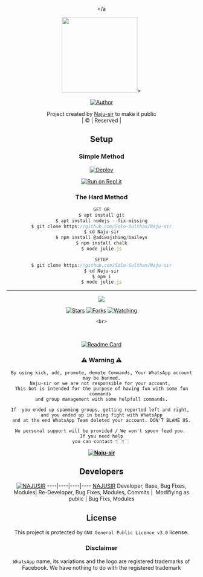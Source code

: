 <div align="center">

 </a
</p>
<div align="center">
  <p align="center">
<img border-radius: 15px src="https://Najusir.jpg" width="200" height="200"/>>
</p>
  <p align="center">
<a href="https://github.com/Najusir.jpg"><img title="Author" src="https://img.shields.io/badge/Author-Naju-Solo-Sulthan/Naju-sir?color=blue&style=for-the-badge&logo=whatsapp"></a>
</p>
</div>
<p align="center">
Project created by <a href="https://github.com/Solo-Sulthan">Naju-sir</a> to make it public
    <br>
       | © |
        Reserved |
    <br> 
</p>

## Setup
<div align="center"> 




 


  ### Simple Method
  
[![Deploy](https://www.herokucdn.com/deploy/button.svg)](https://heroku.com/deploy?template=https://github.com/Solo-Sulthan/Naju-sir) 
  
[![Run on Repl.it](https://repl.it/badge/github/quiec/whatsAlfa)](https://replit.com/@Naju-sir/Naju-sir)
  
### The Hard Method
```js
GET QR
$ apt install git
$ apt install nodejs --fix-missing
$ git clone https://github.com/Solo-Sulthan/Naju-sir
$ cd Naju-sir
$ npm install @adiwajshing/baileys
$ npm install chalk
$ node julie.js
```
      
```js
SETUP
$ git clone https://github.com/Solo-Sulthan/Naju-sir
$ cd Naju-sir
$ npm i
$ node julie.js
```

----

  <p align="center">
  <a href="httsp://github.com/Solo-Sulthan/Naju-sir">
    
<a href="https://github.com/Solo-Sulthan/followers">
<img src="https://img.shields.io/github/repo-size/Solo-Sulthan/Naju-sir?color=green&label=Repo%20total%20size&style=plastic">
<p align="center">
<a href="https://github.com/Solo-Sulthan/followers"
<img title="Followers" src="https://img.shields.io/github/followers/Solo-Sulthan?color=blue&style=flat-square"></a>
<a href="https://github.com/Solo-Sulthan/Naju-sir/stargazers/"><img title="Stars" src="https://img.shields.io/github/stars/Solo-Sulthan/Naju-sir?color=blue&style=flat-square"></a>
<a href="https://github.com/Solo-Sulthan/Naju-sir/network/members"><img title="Forks" src="https://img.shields.io/github/forks/Solo-Sulthan/Naju-sir?color=blue&style=flat-square"></a>
<a href="https://github.com/Solo-Sulthan/Naju-sir/watchers"><img title="Watching" src="https://img.shields.io/github/watchers/Solo-Sulthan/Naju-sir?label=Watchers&color=blue&style=flat-square"></a>
</p>



    <br>
<br>
  
  <div align="center">
       
  [![Readme Card](https://github-readme-stats.vercel.app/api/pin/?username=Solo-Sulthan&repo=Naju-sir&theme=nightowl)](https://github.com/Solo-Sulthan/Naju-sir)
  </div>
    
### ⚠ Warning ⚠

```
By using kick, add, promote, demote Commands, Your WhatsApp account may be banned.
Naju-sir or we are not responsible for your account, 
This bot is intended for the purpose of having fun with some fun commands 
and group management with some helpfull commands.

If  you ended up spamming groups, getting reported left and right, 
and you ended up in being fight with WhatsApp
and at the end WhatsApp Team deleted your account. DON'T BLAME US.

No personal support will be provided / We won't spoon feed you. 
If you need help
you can contact 👇🏻👇🏻 
```
**[![Naju-sir](https://www.linkpicture.com/q/WHTSPP-LOGO.png)](http://wa.me/919895494822?text=Can%20you%20help%20bro)**

## Developers
  <div align="center">
    
  [![NAJUSIR](https://github.com/NAJUSIR.jpg?size=100)](https://github.com/Solo-Sulthan)
----|----|----|----
[NAJUSIR](https://github.com/NAJUSIR.jpg)
Developer, Base, Bug Fixes, Modules| Re-Developer, Bug Fixes, Modules, Commits |  Modifiying  as   public | Bug Fixs, Modules 
  
</div>

## License
This project is protected by `GNU General Public Licence v3.0` license.

### Disclaimer
`WhatsApp` name, its variations and the logo are registered trademarks of Facebook. We have nothing to do with the registered trademark
